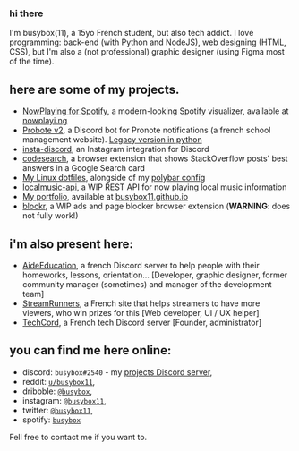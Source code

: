 ### hi there
I'm busybox(11), a 15yo French student, but also tech addict.
I love programming: back-end (with Python and NodeJS), web designing (HTML, CSS), but I'm also a (not professional) graphic designer (using Figma most of the time).

## here are some of my projects.
- [NowPlaying for Spotify](https://github.com/busybox11/NowPlaying-for-Spotify), a modern-looking Spotify visualizer, available at [nowplayi.ng](https://nowplayi.ng)
- [Probote v2](https://github.com/busybox11/probote-v2), a Discord bot for Pronote notifications (a french school management website). [Legacy version in python](https://github.com/busybox11/probote)
- [insta-discord](https://github.com/busybox11/insta-discord), an Instagram integration for Discord
- [codesearch](https://github.com/busybox11/codesearch), a browser extension that shows StackOverflow posts' best answers in a Google Search card
- [My Linux dotfiles](https://github.com/busybox11/dotfiles), alongside of my [polybar config](https://github.com/busybox11/spotify-polybar)
- [localmusic-api](https://github.com/busybox11/localmusic-api), a WIP REST API for now playing local music information
- [My portfolio](https://github.com/busybox11/busybox11.github.io), available at [busybox11.github.io](https://busybox11.github.io)
- [blockr](https://github.com/busybox11/blockr), a WIP ads and page blocker browser extension (**WARNING**: does not fully work!)

## i'm also present here:
- [AideEducation](https://aideeducation.fr/), a french Discord server to help people with their homeworks, lessons, orientation... [Developer, graphic designer, former community manager (sometimes) and manager of the development team]
- [StreamRunners](https://streamrunners.fr/affiliate/busybox11), a French site that helps streamers to have more viewers, who win prizes for this [Web developer, UI / UX helper]
- [TechCord](https://discord.gg/svZ2PSm), a French tech Discord server [Founder, administrator]

## you can find me here online:
- discord: `busybox#2540` - my [projects Discord server](https://discord.gg/DMmk8Sc),
- reddit: [`u/busybox11`](https://reddit.com/u/busybox11),
- dribbble: [`@busybox`](https://dribbble.com/busybox),
- instagram: [`@busybox11`](https://instagram.com/busybox11),
- twitter: [`@busybox11`](https://twitter.com/busybox11),
- spotify: [`busybox`](https://open.spotify.com/user/yha0gdu9143vclyk0cuqoro0m)

Fell free to contact me if you want to.
